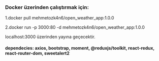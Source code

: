 ### Docker üzerinden çalıştırmak için:

1.docker pull mehmetozk4n6/open_weather_app:1.0.0

2.docker run -p 3000:80 -d mehmetozk4n6/open_weather_app:1.0.0

localhost:3000 üzerinden yayına geçecektir.

#### dependecies: axios, bootstrap, moment, @reduxjs/toolkit, react-redux, react-router-dom, sweetalert2
